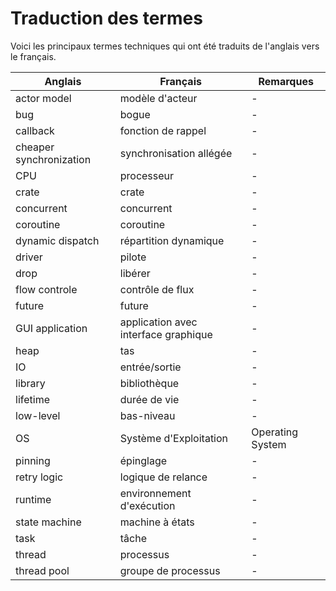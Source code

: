 # Traduction des termes

Voici les principaux termes techniques qui ont été traduits de l'anglais vers le
français.

| Anglais | Français | Remarques |
| ------- | ------ | ------ |
| actor model | modèle d'acteur | - |
| bug | bogue | - |
| callback | fonction de rappel | - |
| cheaper synchronization | synchronisation allégée | - |
| CPU | processeur | - |
| crate | crate | - |
| concurrent | concurrent | - |
| coroutine | coroutine | - |
| dynamic dispatch | répartition dynamique | - |
| driver | pilote | - |
| drop | libérer | - |
| flow controle | contrôle de flux | - |
| future | future | - |
| GUI application | application avec interface graphique | - |
| heap | tas | - |
| IO | entrée/sortie | - |
| library | bibliothèque | - |
| lifetime | durée de vie | - |
| low-level | bas-niveau | - |
| OS | Système d'Exploitation | Operating System |
| pinning | épinglage | - |
| retry logic | logique de relance | - |
| runtime | environnement d'exécution | - |
| state machine | machine à états | - |
| task | tâche | - |
| thread | processus | - |
| thread pool | groupe de processus | - |
